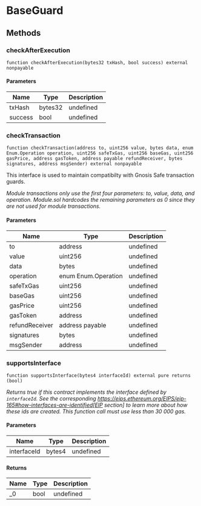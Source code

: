 # BaseGuard









## Methods

### checkAfterExecution

```solidity
function checkAfterExecution(bytes32 txHash, bool success) external nonpayable
```





#### Parameters

| Name | Type | Description |
|---|---|---|
| txHash | bytes32 | undefined |
| success | bool | undefined |

### checkTransaction

```solidity
function checkTransaction(address to, uint256 value, bytes data, enum Enum.Operation operation, uint256 safeTxGas, uint256 baseGas, uint256 gasPrice, address gasToken, address payable refundReceiver, bytes signatures, address msgSender) external nonpayable
```

This interface is used to maintain compatibilty with Gnosis Safe transaction guards.

*Module transactions only use the first four parameters: to, value, data, and operation. Module.sol hardcodes the remaining parameters as 0 since they are not used for module transactions.*

#### Parameters

| Name | Type | Description |
|---|---|---|
| to | address | undefined |
| value | uint256 | undefined |
| data | bytes | undefined |
| operation | enum Enum.Operation | undefined |
| safeTxGas | uint256 | undefined |
| baseGas | uint256 | undefined |
| gasPrice | uint256 | undefined |
| gasToken | address | undefined |
| refundReceiver | address payable | undefined |
| signatures | bytes | undefined |
| msgSender | address | undefined |

### supportsInterface

```solidity
function supportsInterface(bytes4 interfaceId) external pure returns (bool)
```



*Returns true if this contract implements the interface defined by `interfaceId`. See the corresponding https://eips.ethereum.org/EIPS/eip-165#how-interfaces-are-identified[EIP section] to learn more about how these ids are created. This function call must use less than 30 000 gas.*

#### Parameters

| Name | Type | Description |
|---|---|---|
| interfaceId | bytes4 | undefined |

#### Returns

| Name | Type | Description |
|---|---|---|
| _0 | bool | undefined |




